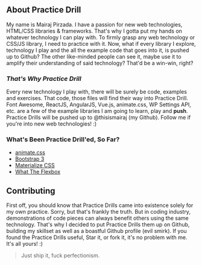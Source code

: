 ## About Practice Drill

My name is Mairaj Pirzada. I have a passion for new web technologies, HTML/CSS libraries & frameworks. That's why I gotta put my hands on whatever technology I can play with. To firmly grasp any web technology or CSS/JS library, I need to practice with it. Now, what if every library I explore, technology I play and the all the example code that goes into it, is pushed up to Github? The other like-minded people can see it, maybe use it to amplify their understanding of said technology? That'd be a win-win, right?

### *That's Why Practice Drill* ###

Every new technology I play with, there will be surely be code, examples and exercises. That code, those files will find their way into Practice Drill. Font Awesome, ReactJS, AngularJS, Vue.js, animate.css, WP Settings API, etc. are a few of the example libraries I am going to learn, play and **push**. Practice Drills will be pushed up to @thisismairaj (my Github). Follow me if you're into new web technologies! :)

### What's Been Practice Drill'ed, So Far?

- [animate.css](https://thisismairaj.github.io/practice-drills/animate-css/)
- [Bootstrap 3](https://thisismairaj.github.io/practice-drills/bootstrap/)
- [Materialize CSS](https://thisismairaj.github.io/practice-drills/materialize/)
- [What The Flexbox](https://thisismairaj.github.io/practice-drills/whattheflexbox)

## Contributing

First off, you should know that Practice Drills came into existence solely for my own practice. Sorry, but that's frankly the truth. But in coding industry, demonstrations of code pieces can always benefit others using the same technology. That's why I decided to put Practice Drills them up on Github, building my skillset as well as a boastful Github profile (evil smirk). If you found the Practice Drills useful, Star it, or fork it, it's no problem with me. It's all yours! :)

> Just ship it, fuck perfectionism.